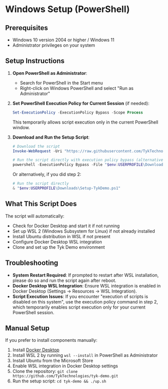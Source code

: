 # Windows Setup (PowerShell)

## Prerequisites

- Windows 10 version 2004 or higher / Windows 11
- Administrator privileges on your system

## Setup Instructions

1. **Open PowerShell as Administrator**:
   - Search for PowerShell in the Start menu
   - Right-click on Windows PowerShell and select "Run as Administrator"

2. **Set PowerShell Execution Policy for Current Session** (if needed):
   ```powershell
   Set-ExecutionPolicy -ExecutionPolicy Bypass -Scope Process
   ```
   This temporarily allows script execution only in the current PowerShell window.

3. **Download and Run the Setup Script**:
   ```powershell
   # Download the script
   Invoke-WebRequest -Uri "https://raw.githubusercontent.com/TykTechnologies/tyk-demo/windows/windows/Setup-TykDemo.ps1" -OutFile "$env:USERPROFILE\Downloads\Setup-TykDemo.ps1"
   
   # Run the script directly with execution policy bypass (alternative to step 2)
   powershell -ExecutionPolicy Bypass -File "$env:USERPROFILE\Downloads\Setup-TykDemo.ps1"
   ```
   
   Or alternatively, if you did step 2:
   ```powershell
   # Run the script directly
   & "$env:USERPROFILE\Downloads\Setup-TykDemo.ps1"
   ```

## What This Script Does

The script will automatically:

- Check for Docker Desktop and start it if not running
- Set up WSL 2 (Windows Subsystem for Linux) if not already installed
- Install Ubuntu distribution in WSL if not present
- Configure Docker Desktop WSL integration
- Clone and set up the Tyk Demo environment

## Troubleshooting

- **System Restart Required**: If prompted to restart after WSL installation, please do so and run the script again after reboot.
- **Docker Desktop WSL Integration**: Ensure WSL integration is enabled in Docker Desktop (Settings → Resources → WSL Integration).
- **Script Execution Issues**: If you encounter "execution of scripts is disabled on this system", use the execution policy command in step 2, which temporarily enables script execution only for your current PowerShell session.

## Manual Setup

If you prefer to install components manually:

1. Install [Docker Desktop](https://www.docker.com/products/docker-desktop/)
2. Install WSL 2 by running `wsl --install` in PowerShell as Administrator
3. Install Ubuntu from the Microsoft Store
4. Enable WSL integration in Docker Desktop settings
5. Clone the repository: `git clone https://github.com/TykTechnologies/tyk-demo.git`
6. Run the setup script: `cd tyk-demo && ./up.sh`